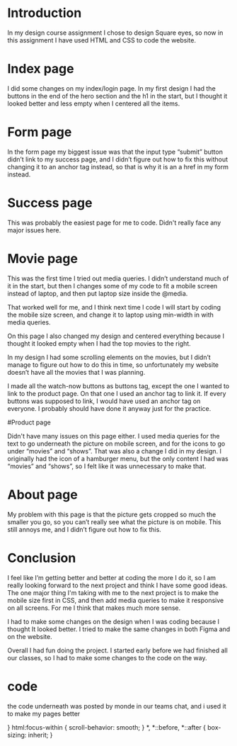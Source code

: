 # Introduction 

 In my design course assignment I chose to design Square eyes, so now in this assignment I have used HTML and CSS to code the website. 

 # Index page 

I did some changes on my index/login page. In my first design I had the buttons in the end of the hero section and the h1 in the start, but I thought it looked better and less empty when I centered all the items. 

 # Form page 

In the form page my biggest issue was that the input type “submit” button didn’t link to my success page, and I didn’t figure out how to fix this without changing it to an anchor tag instead, so that is why it is an a href in my form instead.  

 # Success page 

This was probably the easiest page for me to code. Didn't really face any major issues here. 

 # Movie page 

This was the first time I tried out media queries. I didn’t understand much of it in the start, but then I changes some of my code to fit a mobile screen instead of laptop, and then put laptop size inside the @media.  

That worked well for me, and I think next time I code I will start by coding the mobile size screen, and change it to laptop using min-width in with media queries. 

On this page I also changed my design and centered everything because I thought it looked empty when I had the top movies to the right. 

In my design I had some scrolling elements on the movies, but I didn’t manage to figure out how to do this in time, so unfortunately my website doesn’t have all the movies that I was planning. 

I made all the watch-now buttons as buttons tag, except the one I wanted to link to the product page. On that one I used an anchor tag to link it. If every buttons was supposed to link, I would have used an anchor tag on everyone. I probably should have done it anyway just for the practice.  

 #Product page 

 Didn't have many issues on this page either. I used media queries for the text to go underneath the picture on mobile screen, and for the icons to go under “movies” and “shows”. That was also a change I did in my design. I originally had the icon of a hamburger menu, but the only content I had was “movies” and “shows”, so I felt like it was unnecessary to make that. 

 # About page 

My problem with this page is that the picture gets cropped so much the smaller you go, so you can’t really see what the picture is on mobile. This still annoys me, and I didn’t figure out how to fix this. 

 # Conclusion 

I feel like I’m getting better and better at coding the more I do it, so I am really looking forward to the next project and think I have some good ideas. The one major thing I'm taking with me to the next project is to make the mobile size first in CSS, and then add media queries to make it responsive on all screens. For me I think that makes much more sense. 

I had to make some changes on the design when I was coding because I thought It looked better. I tried to make the same changes in both Figma and on the website. 

Overall I had fun doing the project. I started early before we had finished all our classes, so I had to make some changes to the code on the way. 

# code
the code underneath was posted by monde in our teams chat, and i used it to make my pages better 

}
html:focus-within {
  scroll-behavior: smooth;
}
*,
*::before,
*::after {
  box-sizing: inherit;
}

